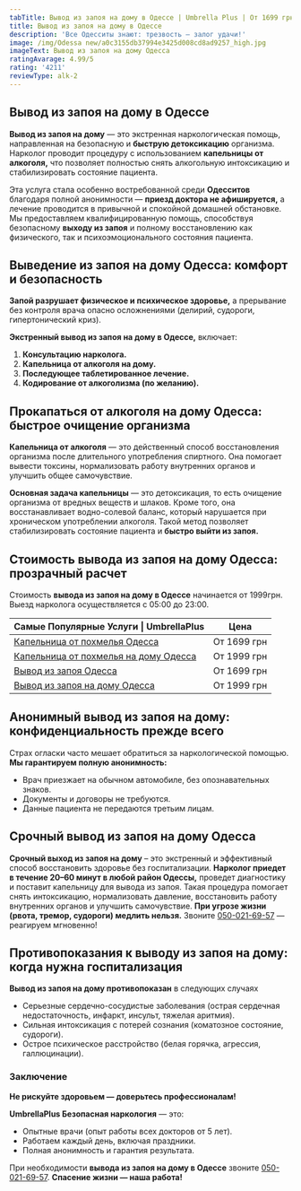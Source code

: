 ```yaml
---
tabTitle: Вывод из запоя на дому в Одессе | Umbrella Plus | От 1699 грн
title: Вывод из запоя на дому в Одессе
description: 'Все Одесситы знают: трезвость – залог удачи!'
image: /img/Odessa new/a0c3155db37994e3425d008cd8ad9257_high.jpg
imageText: Вывод из запоя на дому Одесса
ratingAvarage: 4.99/5
rating: '4211'
reviewType: alk-2
---
```


## Вывод из запоя на дому в Одессе

**Вывод из запоя на дому** — это экстренная наркологическая помощь, направленная на безопасную и **быструю детоксикацию** организма. Нарколог проводит процедуру с использованием **капельницы от алкоголя,** что позволяет полностью снять алкогольную интоксикацию и стабилизировать состояние пациента.

Эта услуга стала особенно востребованной среди **Одесситов** благодаря полной анонимности — **приезд доктора не афишируется,** а лечение проводится в привычной и спокойной домашней обстановке. Мы предоставляем квалифицированную помощь, способствуя безопасному **выходу из запоя** и полному восстановлению как физического, так и психоэмоционального состояния пациента.

## Выведение из запоя на дому Одесса: комфорт и безопасность

**Запой разрушает физическое и психическое здоровье,** а прерывание без контроля врача опасно осложнениями (делирий, судороги, гипертонический криз).

**Экстренный вывод из запоя на дому в Одессе,** включает:

1. **Консультацию нарколога.**
2. **Капельница от алкоголя на дому.**
3. **Последующее таблетированное лечение.**
4. **Кодирование от алкоголизма (по желанию).**

## Прокапаться от алкоголя на дому Одесса: быстрое очищение организма  

**Капельница от алкоголя** — это действенный способ восстановления организма после длительного употребления спиртного. Она помогает вывести токсины, нормализовать работу внутренних органов и улучшить общее самочувствие.

**Основная задача капельницы** — это детоксикация, то есть очищение организма от вредных веществ и шлаков. Кроме того, она восстанавливает водно-солевой баланс, который нарушается при хроническом употреблении алкоголя. Такой метод позволяет стабилизировать состояние пациента и **быстро выйти из запоя.**

## Стоимость вывода из запоя на дому Одесса: прозрачный расчет  

Стоимость **вывода из запоя на дому в Одессе** начинается от 1999грн. Выезд нарколога осуществляется с 05:00 до 23:00.

| Самые Популярные Услуги \| UmbrellaPlus                                                                    | Цена        |
| ---------------------------------------------------------------------------------------------------------- | ----------- |
| [Капельница от похмелья Одесса](https://umbrella-plus.com.ua/kapelnica-ot-alkogolia-od/)                   | От 1699 грн |
| [Капельница от похмелья на дому Одесса](https://umbrella-plus.com.ua/kapelnica-ot-alkogolizma-na-domy-od/) | От 1999 грн |
| [Вывод из запоя Одесса](https://umbrella-plus.com.ua/vivod-iz-zapoia-od/)                                  | От 1699 грн |
| [Вывод из запоя на дому Одесса](https://umbrella-plus.com.ua/vivod-iz-zapoia-na-domy-od/)                  | От 1999 грн |

## Анонимный вывод из запоя на дому: конфиденциальность прежде всего  

Страх огласки часто мешает обратиться за наркологической помощью. **Мы гарантируем полную анонимность:**

* Врач приезжает на обычном автомобиле, без опознавательных знаков.
* Документы и договоры не требуются.
* Данные пациента не передаются третьим лицам.

## Срочный вывод из запоя на дому Одесса

**Срочный выход из запоя на дому** – это экстренный и эффективный способ восстановить здоровье без госпитализации. **Нарколог приедет в течение 20–60 минут в любой район Одессы,** проведет диагностику и поставит капельницу для вывода из запоя. Такая процедура помогает снять интоксикацию, нормализовать давление, восстановить работу внутренних органов и улучшить самочувствие. **При угрозе жизни (рвота, тремор, судороги) медлить нельзя.** Звоните [050-021-69-57](tel:0500216957) — реагируем мгновенно!

## Противопоказания к выводу из запоя на дому: когда нужна госпитализация  

**Вывод из запоя на дому противопоказан** в следующих случаях

* Серьезные сердечно-сосудистые заболевания (острая сердечная недостаточность, инфаркт, инсульт, тяжелая аритмия).
* Сильная интоксикация с потерей сознания (коматозное состояние, судороги).
* Острое психическое расстройство (белая горячка, агрессия, галлюцинации).

### Заключение

**Не рискуйте здоровьем — доверьтесь профессионалам!**  

**UmbrellaPlus Безопасная наркология** — это:

* Опытные врачи (опыт работы всех докторов от 5 лет).
* Работаем каждый день, включая праздники.
* Полная анонимность и гарантия результата.

При необходимости **вывода из запоя на дому в Одессе** звоните [050-021-69-57](tel:0500216957). **Спасение жизни — наша работа!**
